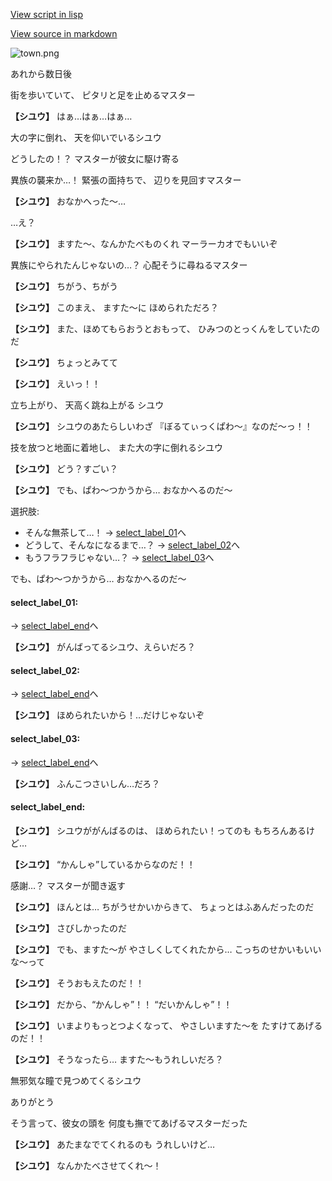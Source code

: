 [View script in lisp](../scripts/20192204.txt)

[View source in markdown](20192204.md)

![town.png](../images/backgrounds/town.png)

あれから数日後

街を歩いていて、
ピタリと足を止めるマスター

**【シユウ】**
はぁ…はぁ…はぁ…

大の字に倒れ、
天を仰いでいるシユウ

どうしたの！？
マスターが彼女に駆け寄る

異族の襲来か…！
緊張の面持ちで、
辺りを見回すマスター

**【シユウ】**
おなかへった～…

…え？

**【シユウ】**
ますた～、なんかたべものくれ
マーラーカオでもいいぞ

異族にやられたんじゃないの…？
心配そうに尋ねるマスター

**【シユウ】**
ちがう、ちがう

**【シユウ】**
このまえ、
ますた～に
ほめられただろ？

**【シユウ】**
また、ほめてもらおうとおもって、
ひみつのとっくんをしていたのだ

**【シユウ】**
ちょっとみてて

**【シユウ】**
えいっ！！

立ち上がり、
天高く跳ね上がる
シユウ

**【シユウ】**
シユウのあたらしいわざ
『ぼるてぃっくぱわ～』なのだ～っ！！

技を放つと地面に着地し、
また大の字に倒れるシユウ

**【シユウ】**
どう？すごい？

**【シユウ】**
でも、ぱわ～つかうから…
おなかへるのだ～

選択肢:
- そんな無茶して…！ → [select_label_01](#select_label_01)へ
- どうして、そんなになるまで…？ → [select_label_02](#select_label_02)へ
- もうフラフラじゃない…？ → [select_label_03](#select_label_03)へ

でも、ぱわ～つかうから…
おなかへるのだ～

#### select_label_01:
 → [select_label_end](#select_label_end)へ

**【シユウ】**
がんばってるシユウ、えらいだろ？

#### select_label_02:
 → [select_label_end](#select_label_end)へ

**【シユウ】**
ほめられたいから！…だけじゃないぞ

#### select_label_03:
 → [select_label_end](#select_label_end)へ

**【シユウ】**
ふんこつさいしん…だろ？

#### select_label_end:

**【シユウ】**
シユウががんばるのは、
ほめられたい！ってのも
もちろんあるけど…

**【シユウ】**
“かんしゃ”しているからなのだ！！

感謝…？
マスターが聞き返す

**【シユウ】**
ほんとは…
ちがうせかいからきて、
ちょっとはふあんだったのだ

**【シユウ】**
さびしかったのだ

**【シユウ】**
でも、ますた～が
やさしくしてくれたから…
こっちのせかいもいいな～って

**【シユウ】**
そうおもえたのだ！！

**【シユウ】**
だから、“かんしゃ”！！
“だいかんしゃ”！！

**【シユウ】**
いまよりもっとつよくなって、
やさしいますた～を
たすけてあげるのだ！！

**【シユウ】**
そうなったら…
ますた～もうれしいだろ？

無邪気な瞳で見つめてくるシユウ

ありがとう

そう言って、彼女の頭を
何度も撫でてあげるマスターだった

**【シユウ】**
あたまなでてくれるのも
うれしいけど…

**【シユウ】**
なんかたべさせてくれ～！
